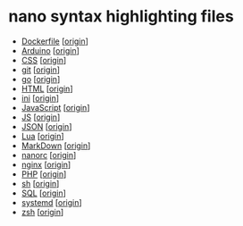 # nano syntax highlighting files

- [Dockerfile](./Dockerfile.nanorc) [[origin](https://github.com/scopatz/nanorc/blob/master/Dockerfile.nanorc)]
- [Arduino](./arduino.nanorc) [[origin](https://github.com/scopatz/nanorc/blob/master/arduino.nanorc)]
- [CSS](./css.nanorc) [[origin](https://github.com/scopatz/nanorc/blob/master/css.nanorc)]
- [git](./git.nanorc) [[origin](https://github.com/scopatz/nanorc/blob/master/git.nanorc)]
- [go](./go.nanorc) [[origin](https://github.com/scopatz/nanorc/blob/master/go.nanorc)]
- [HTML](./html.nanorc) [[origin](https://github.com/scopatz/nanorc/blob/master/html.nanorc)]
- [ini](./ini.nanorc) [[origin](https://github.com/scopatz/nanorc/blob/master/ini.nanorc)]
- [JavaScript](./javascript.nanorc) [[origin](https://github.com/scopatz/nanorc/blob/master/javascript.nanorc)]
- [JS](./js.nanorc) [[origin](https://github.com/scopatz/nanorc/blob/master/js.nanorc)]
- [JSON](./json.nanorc) [[origin](https://github.com/scopatz/nanorc/blob/master/json.nanorc)]
- [Lua](./lua.nanorc) [[origin](https://github.com/scopatz/nanorc/blob/master/lua.nanorc)]
- [MarkDown](./markdown.nanorc) [[origin](https://github.com/scopatz/nanorc/blob/master/markdown.nanorc)]
- [nanorc](./nanorc.nanorc) [[origin](https://github.com/scopatz/nanorc/blob/master/nanorc.nanorc)]
- [nginx](./nginx.nanorc) [[origin](https://github.com/scopatz/nanorc/blob/master/nginx.nanorc)]
- [PHP](./php.nanorc) [[origin](https://github.com/scopatz/nanorc/blob/master/php.nanorc)]
- [sh](./sh.nanorc) [[origin](https://github.com/scopatz/nanorc/blob/master/sh.nanorc)]
- [SQL](./sql.nanorc) [[origin](https://github.com/scopatz/nanorc/blob/master/sql.nanorc)]
- [systemd](./systemd.nanorc) [[origin](https://github.com/scopatz/nanorc/blob/master/systemd.nanorc)]
- [zsh](./zsh.nanorc) [[origin](https://github.com/scopatz/nanorc/blob/master/zsh.nanorc)]
